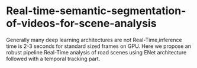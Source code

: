 # Real-time-semantic-segmentation-of-videos-for-scene-analysis
Generally many deep learning architectures are not Real-Time,inference time is 2-3 seconds for standard sized frames on GPU. Here we propose an robust pipeline Real-Time analysis of road scenes using ENet architecture followed with a temporal tracking part.
